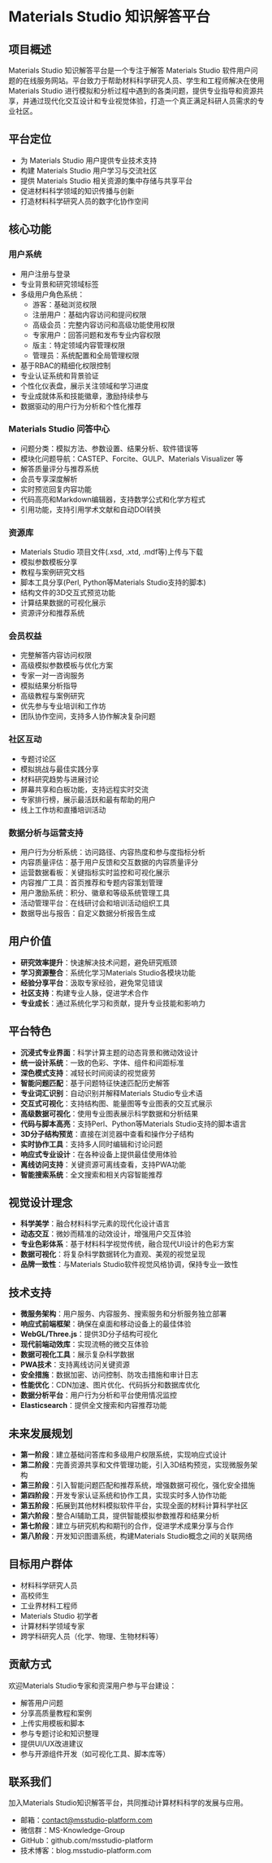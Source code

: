 # Materials Studio 知识解答平台

## 项目概述
Materials Studio 知识解答平台是一个专注于解答 Materials Studio 软件用户问题的在线服务网站。平台致力于帮助材料科学研究人员、学生和工程师解决在使用 Materials Studio 进行模拟和分析过程中遇到的各类问题，提供专业指导和资源共享，并通过现代化交互设计和专业视觉体验，打造一个真正满足科研人员需求的专业社区。

## 平台定位
- 为 Materials Studio 用户提供专业技术支持
- 构建 Materials Studio 用户学习与交流社区
- 提供 Materials Studio 相关资源的集中存储与共享平台
- 促进材料科学领域的知识传播与创新
- 打造材料科学研究人员的数字化协作空间

## 核心功能

### 用户系统
- 用户注册与登录
- 专业背景和研究领域标签
- 多级用户角色系统：
  - 游客：基础浏览权限
  - 注册用户：基础内容访问和提问权限
  - 高级会员：完整内容访问和高级功能使用权限
  - 专家用户：回答问题和发布专业内容权限
  - 版主：特定领域内容管理权限
  - 管理员：系统配置和全局管理权限
- 基于RBAC的精细化权限控制
- 专业认证系统和背景验证
- 个性化仪表盘，展示关注领域和学习进度
- 专业成就体系和技能徽章，激励持续参与
- 数据驱动的用户行为分析和个性化推荐

### Materials Studio 问答中心
- 问题分类：模拟方法、参数设置、结果分析、软件错误等
- 模块化问题导航：CASTEP、Forcite、GULP、Materials Visualizer 等
- 解答质量评分与推荐系统
- 会员专享深度解析
- 实时预览回复内容功能
- 代码高亮和Markdown编辑器，支持数学公式和化学方程式
- 引用功能，支持引用学术文献和自动DOI转换

### 资源库
- Materials Studio 项目文件(.xsd, .xtd, .mdf等)上传与下载
- 模拟参数模板分享
- 教程与案例研究文档
- 脚本工具分享(Perl, Python等Materials Studio支持的脚本)
- 结构文件的3D交互式预览功能
- 计算结果数据的可视化展示
- 资源评分和推荐系统

### 会员权益
- 完整解答内容访问权限
- 高级模拟参数模板与优化方案
- 专家一对一咨询服务
- 模拟结果分析指导
- 高级教程与案例研究
- 优先参与专业培训和工作坊
- 团队协作空间，支持多人协作解决复杂问题

### 社区互动
- 专题讨论区
- 模拟挑战与最佳实践分享
- 材料研究趋势与进展讨论
- 屏幕共享和白板功能，支持远程实时交流
- 专家排行榜，展示最活跃和最有帮助的用户
- 线上工作坊和直播培训活动

### 数据分析与运营支持
- 用户行为分析系统：访问路径、内容热度和参与度指标分析
- 内容质量评估：基于用户反馈和交互数据的内容质量评分
- 运营数据看板：关键指标实时监控和可视化展示
- 内容推广工具：首页推荐和专题内容策划管理
- 用户激励系统：积分、徽章和等级系统管理工具
- 活动管理平台：在线研讨会和培训活动组织工具
- 数据导出与报告：自定义数据分析报告生成

## 用户价值
- **研究效率提升**：快速解决技术问题，避免研究瓶颈
- **学习资源整合**：系统化学习Materials Studio各模块功能
- **经验分享平台**：汲取专家经验，避免常见错误
- **社区支持**：构建专业人脉，促进学术合作
- **专业成长**：通过系统化学习和贡献，提升专业技能和影响力

## 平台特色
- **沉浸式专业界面**：科学计算主题的动态背景和微动效设计
- **统一设计系统**：一致的色彩、字体、组件和间距标准
- **深色模式支持**：减轻长时间阅读的视觉疲劳
- **智能问题匹配**：基于问题特征快速匹配历史解答
- **专业词汇识别**：自动识别并解释Materials Studio专业术语
- **交互式可视化**：支持结构图、能量图等专业图表的交互式展示
- **高级数据可视化**：使用专业图表展示科学数据和分析结果
- **代码与脚本高亮**：支持Perl、Python等Materials Studio支持的脚本语言
- **3D分子结构预览**：直接在浏览器中查看和操作分子结构
- **实时协作工具**：支持多人同时编辑和讨论问题
- **响应式专业设计**：在各种设备上提供最佳使用体验
- **离线访问支持**：关键资源可离线查看，支持PWA功能
- **智能搜索系统**：全文搜索和相关内容智能推荐

## 视觉设计理念
- **科学美学**：融合材料科学元素的现代化设计语言
- **动态交互**：微妙而精准的动效设计，增强用户交互体验
- **专业色彩体系**：基于材料科学视觉传统，融合现代UI设计的色彩方案
- **数据可视化**：将复杂科学数据转化为直观、美观的视觉呈现
- **品牌一致性**：与Materials Studio软件视觉风格协调，保持专业一致性

## 技术支持
- **微服务架构**：用户服务、内容服务、搜索服务和分析服务独立部署
- **响应式前端框架**：确保在桌面和移动设备上的最佳体验
- **WebGL/Three.js**：提供3D分子结构可视化
- **现代前端动效库**：实现流畅的微交互体验
- **数据可视化工具**：展示复杂科学数据
- **PWA技术**：支持离线访问关键资源
- **安全措施**：数据加密、访问控制、防攻击措施和审计日志
- **性能优化**：CDN加速、图片优化、代码拆分和数据库优化
- **数据分析平台**：用户行为分析和平台使用情况监控
- **Elasticsearch**：提供全文搜索和内容推荐功能

## 未来发展规划
- **第一阶段**：建立基础问答库和多级用户权限系统，实现响应式设计
- **第二阶段**：完善资源共享和文件管理功能，引入3D结构预览，实现微服务架构
- **第三阶段**：引入智能问题匹配和推荐系统，增强数据可视化，强化安全措施
- **第四阶段**：开发专家认证系统和协作工具，实现实时多人协作功能
- **第五阶段**：拓展到其他材料模拟软件平台，实现全面的材料计算科学社区
- **第六阶段**：整合AI辅助工具，提供智能模拟参数推荐和结果分析
- **第七阶段**：建立与研究机构和期刊的合作，促进学术成果分享与合作
- **第八阶段**：开发知识图谱系统，构建Materials Studio概念之间的关联网络

## 目标用户群体
- 材料科学研究人员
- 高校师生
- 工业界材料工程师
- Materials Studio 初学者
- 计算材料学领域专家
- 跨学科研究人员（化学、物理、生物材料等）

## 贡献方式
欢迎Materials Studio专家和资深用户参与平台建设：
- 解答用户问题
- 分享高质量教程和案例
- 上传实用模板和脚本
- 参与专题讨论和知识整理
- 提供UI/UX改进建议
- 参与开源组件开发（如可视化工具、脚本库等）

## 联系我们
加入Materials Studio知识解答平台，共同推动计算材料科学的发展与应用。

- 邮箱：contact@msstudio-platform.com
- 微信群：MS-Knowledge-Group
- GitHub：github.com/msstudio-platform
- 技术博客：blog.msstudio-platform.com
